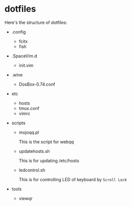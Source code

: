 # dotfiles

Here's the structure of dotfiles:

- .config
    - fcitx
    - fish
- .SpaceVim.d
    - init.vim
- .wine
    - DosBox-0.74.conf
- etc
    - hosts
    - tmux.conf
    - vimrc
- scripts
    - mojoqq.pl

        This is the script for webqq

    - updatehosts.sh

        This is for updating /etc/hosts

    - ledcontrol.sh

        This is for controlling LED of keyboard by `Scroll Lock`

- tools
    - viewqr
